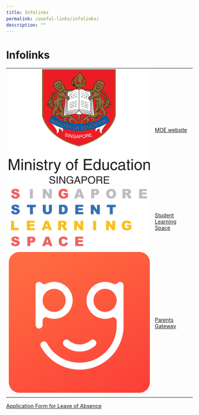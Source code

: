 ```yaml
---
title: Infolinks
permalink: /useful-links/infolinks/
description: ""
---
```

# Infolinks

|  |  | 
| -------- | -------- | 
| ![MOE](/images/moe.png)    | <br>[MOE website](https://www.moe.gov.sg/)   |
| ![SLS](/images/Usefullinks/SLS.png)| <br>[Student Learning Space](https://vle.learning.moe.edu.sg/login) |
|![PG](/images/PG.png) | [Parents Gateway](https://pg.moe.edu.sg/) | 
|  |  |


[Application Form for Leave of Absence](https://go.gov.sg/bdms-loa)


